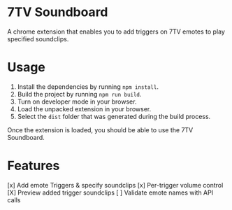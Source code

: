 # 7TV Soundboard

A chrome extension that enables you to add triggers on 7TV emotes to play specified soundclips.

# Usage

1. Install the dependencies by running `npm install`.
2. Build the project by running `npm run build`.
3. Turn on developer mode in your browser.
4. Load the unpacked extension in your browser.
5. Select the `dist` folder that was generated during the build process.

Once the extension is loaded, you should be able to use the 7TV Soundboard.

# Features

[x] Add emote Triggers & specify soundclips
[x] Per-trigger volume control
[X] Preview added trigger soundclips
[ ] Validate emote names with API calls

